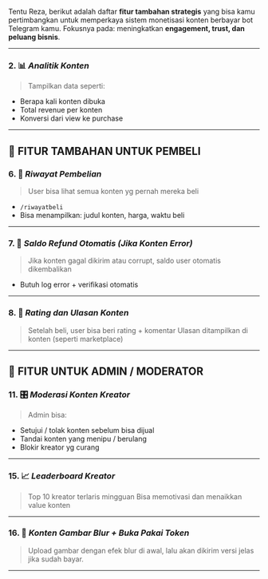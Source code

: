 Tentu Reza, berikut adalah daftar **fitur tambahan strategis** yang bisa kamu pertimbangkan untuk memperkaya sistem monetisasi konten berbayar bot Telegram kamu. Fokusnya pada: meningkatkan **engagement, trust, dan peluang bisnis**.

---


### 2. 📊 *Analitik Konten*

> Tampilkan data seperti:

* Berapa kali konten dibuka
* Total revenue per konten
* Konversi dari view ke purchase

---

## 👛 FITUR TAMBAHAN UNTUK PEMBELI

### 6. 🧾 *Riwayat Pembelian*

> User bisa lihat semua konten yg pernah mereka beli

* `/riwayatbeli`
* Bisa menampilkan: judul konten, harga, waktu beli

---

### 7. 💸 *Saldo Refund Otomatis (Jika Konten Error)*

> Jika konten gagal dikirim atau corrupt, saldo user otomatis dikembalikan

* Butuh log error + verifikasi otomatis

---

### 8. 🌟 *Rating dan Ulasan Konten*

> Setelah beli, user bisa beri rating + komentar
> Ulasan ditampilkan di konten (seperti marketplace)

---

## 👑 FITUR UNTUK ADMIN / MODERATOR

### 11. 🎛️ *Moderasi Konten Kreator*

> Admin bisa:

* Setujui / tolak konten sebelum bisa dijual
* Tandai konten yang menipu / berulang
* Blokir kreator yg curang

---

### 15. 📈 *Leaderboard Kreator*

> Top 10 kreator terlaris mingguan
> Bisa memotivasi dan menaikkan value konten

---

### 16. 🔐 *Konten Gambar Blur + Buka Pakai Token*

> Upload gambar dengan efek blur di awal, lalu akan dikirim versi jelas jika sudah bayar.

---
